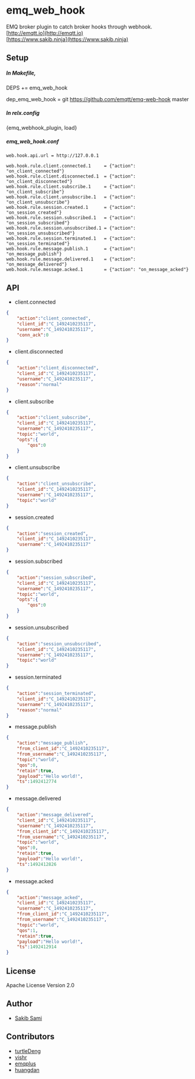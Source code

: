 
emq_web_hook
=====

EMQ broker plugin to catch broker hooks through webhook.<br>
[http://emqtt.io](http://emqtt.io)<br>
[https://www.sakib.ninja](https://www.sakib.ninja)

Setup
-----

##### In Makefile,

DEPS += emq_web_hook

dep_emq_web_hook = git https://github.com/emqtt/emq-web-hook master

##### In relx.config

{emq_webhook_plugin, load}

##### emq_web_hook.conf
```
web.hook.api.url = http://127.0.0.1

web.hook.rule.client.connected.1     = {"action": "on_client_connected"}
web.hook.rule.client.disconnected.1  = {"action": "on_client_disconnected"}
web.hook.rule.client.subscribe.1     = {"action": "on_client_subscribe"}
web.hook.rule.client.unsubscribe.1   = {"action": "on_client_unsubscribe"}
web.hook.rule.session.created.1      = {"action": "on_session_created"}
web.hook.rule.session.subscribed.1   = {"action": "on_session_subscribed"}
web.hook.rule.session.unsubscribed.1 = {"action": "on_session_unsubscribed"}
web.hook.rule.session.terminated.1   = {"action": "on_session_terminated"}
web.hook.rule.message.publish.1      = {"action": "on_message_publish"}
web.hook.rule.message.delivered.1    = {"action": "on_message_delivered"}
web.hook.rule.message.acked.1        = {"action": "on_message_acked"}

```

API
----
* client.connected
```json
{
    "action":"client_connected",
    "client_id":"C_1492410235117",
    "username":"C_1492410235117",
    "conn_ack":0
}
```

* client.disconnected
```json
{
    "action":"client_disconnected",
    "client_id":"C_1492410235117",
    "username":"C_1492410235117",
    "reason":"normal"
}
```

* client.subscribe
```json
{
    "action":"client_subscribe",
    "client_id":"C_1492410235117",
    "username":"C_1492410235117",
    "topic":"world",
    "opts":{
        "qos":0
    }
}
```

* client.unsubscribe
```json
{
    "action":"client_unsubscribe",
    "client_id":"C_1492410235117",
    "username":"C_1492410235117",
    "topic":"world"
}
```

* session.created
```json
{
    "action":"session_created",
    "client_id":"C_1492410235117",
    "username":"C_1492410235117"
}
```

* session.subscribed
```json
{
    "action":"session_subscribed",
    "client_id":"C_1492410235117",
    "username":"C_1492410235117",
    "topic":"world",
    "opts":{
        "qos":0
    }
}
```

* session.unsubscribed
```json
{
    "action":"session_unsubscribed",
    "client_id":"C_1492410235117",
    "username":"C_1492410235117",
    "topic":"world"
}
```

* session.terminated
```json
{
    "action":"session_terminated",
    "client_id":"C_1492410235117",
    "username":"C_1492410235117",
    "reason":"normal"
}
```

* message.publish
```json
{
    "action":"message_publish",
    "from_client_id":"C_1492410235117",
    "from_username":"C_1492410235117",
    "topic":"world",
    "qos":0,
    "retain":true,
    "payload":"Hello world!",
    "ts":1492412774
}
```

* message.delivered
```json
{
    "action":"message_delivered",
    "client_id":"C_1492410235117",
    "username":"C_1492410235117",
    "from_client_id":"C_1492410235117",
    "from_username":"C_1492410235117",
    "topic":"world",
    "qos":0,
    "retain":true,
    "payload":"Hello world!",
    "ts":1492412826
}
```

* message.acked
```json
{
    "action":"message_acked",
    "client_id":"C_1492410235117",
    "username":"C_1492410235117",
    "from_client_id":"C_1492410235117",
    "from_username":"C_1492410235117",
    "topic":"world",
    "qos":1,
    "retain":true,
    "payload":"Hello world!",
    "ts":1492412914
}
```

License
-------

Apache License Version 2.0

Author
------

* [Sakib Sami](https://github.com/s4kibs4mi)

Contributors
------

* [turtleDeng](https://github.com/turtleDeng)
* [vishr](https://github.com/vishr)
* [emqplus](https://github.com/emqplus)
* [huangdan](https://github.com/huangdan)
